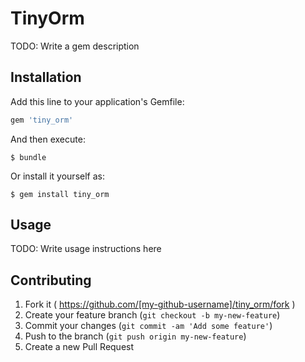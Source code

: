 # TinyOrm

TODO: Write a gem description

## Installation

Add this line to your application's Gemfile:

```ruby
gem 'tiny_orm'
```

And then execute:

    $ bundle

Or install it yourself as:

    $ gem install tiny_orm

## Usage

TODO: Write usage instructions here

## Contributing

1. Fork it ( https://github.com/[my-github-username]/tiny_orm/fork )
2. Create your feature branch (`git checkout -b my-new-feature`)
3. Commit your changes (`git commit -am 'Add some feature'`)
4. Push to the branch (`git push origin my-new-feature`)
5. Create a new Pull Request

